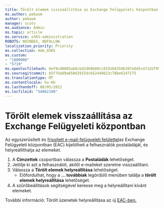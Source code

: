 ```yaml
---
title: Törölt elemek visszaállítása az Exchange Felügyeleti központban
ms.author: pebaum
author: pebaum
manager: scotv
ms.audience: Admin
ms.topic: article
ms.service: o365-administration
ROBOTS: NOINDEX, NOFOLLOW
localization_priority: Priority
ms.collection: Adm_O365
ms.custom:
- "1800008"
- "5719"
ms.openlocfilehash: 6ef9cd8005ab8cbd2d69b09cc8192b6359b397e8d5c471d2f958ae1e751d7797
ms.sourcegitcommit: b5f7da89a650d2915dc652449623c78be6247175
ms.translationtype: MT
ms.contentlocale: hu-HU
ms.lasthandoff: 08/05/2021
ms.locfileid: "54062190"
---
```

# <a name="recover-deleted-items-from-exchange-admin-center"></a>Törölt elemek visszaállítása az Exchange Felügyeleti központban

Az egyszerűsített és [frissített e-mail-felügyeleti felülettel](https://admin.exchange.microsoft.com/#/mailboxes)az Exchange Felügyeleti központban (EAC) kijelölheti a felhasználók postaládáját, és helyreállíthatja az elemeket.

1. A **Címzettek** csoportban válassza a **Postaládák** lehetőséget.
2. Jelölje ki azt a felhasználót, akitől e-maileket szeretne visszaállítani.
3. Válassza a **Törölt elemek helyreállítása** lehetőséget.
    - Előfordulhat, hogy a **... továbbiak** legördülő menüben találja a **törölt elemek helyreállítása** lehetőséget.
4. A szűrőbeállítások segítségével keresse meg a helyreállítani kívánt elemeket.

További információ: Törölt üzenetek helyreállítása az új [EAC-ben.](/exchange/recipients-in-exchange-online/manage-user-mailboxes/recover-deleted-messages#use-new-eac-for-recovering-deleted-messages)
